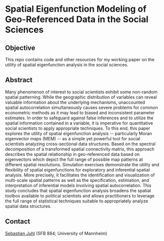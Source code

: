 # Spatial Eigenfunction Modeling of Geo-Referenced Data in the Social Sciences

## Objective
This repo contains code and other resources for my working paper on the utility of spatial eigenfunction analysis in the social sciences.

## Abstract
Many phenomenon of interest to social scientists exhibit some non-random spatial patterning. While the geographic distribution of variables can reveal valuable information about the underlying mechanisms, unaccounted spatial autocorrelation simultaneously causes severe problems for common econometric methods as it may lead to biased and inconsistent parameter estimates. In order to safeguard against false inferences and to utilize the spatial information contained in a variable, it is imperative for quantitative social scientists to apply appropriate techniques. To this end, this paper explores the utility of spatial eigenfunction analysis -- particularly Moran eigenvector maps (MEM) -- as a simple yet powerful tool for social scientists analyzing cross-sectional data structures. Based on the spectral decomposition of a transformed spatial connectivity matrix, this approach describes the spatial relationship in geo-referenced data based on eigenvectors which depict the full range of possible map patterns at different spatial resolutions. Simulation exercises demonstrate the utility and flexibility of spatial eigenfunctions for exploratory and inferential spatial analysis. More precisely, it facilitates the identification and visualization of multi-scale spatial patterns as well as the specification, estimation, and interpretation of inferential models involving spatial autocorrelation. This study concludes that spatial eigenfunction analysis broadens the spatial toolbox available to political scientists and allows practitioners to leverage the full range of statistical techniques suitable to appropriately analyze spatial data structures.

## Contact
[Sebastian Juhl](http://www.sebastianjuhl.com) (SFB 884; University of Mannheim)
